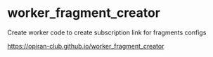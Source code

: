 # worker_fragment_creator
Create worker code to create subscription link for fragments configs


https://opiran-club.github.io/worker_fragment_creator
